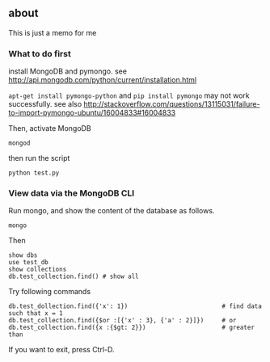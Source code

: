 ## about
This is just a memo for me

### What to do first

install MongoDB and pymongo. see http://api.mongodb.com/python/current/installation.html

`apt-get install pymongo-python` and `pip install pymongo` may not work successfully.
see also http://stackoverflow.com/questions/13115031/failure-to-import-pymongo-ubuntu/16004833#16004833


Then, activate MongoDB

    mongod

then run the script

    python test.py


### View data via the MongoDB CLI

Run mongo, and show the content of the database as follows.

    mongo

Then

    show dbs
    use test_db
    show collections
    db.test_collection.find() # show all

Try following commands

    db.test_dollection.find({'x': 1})                          # find data such that x = 1
    db.test_collection.find({$or :[{'x' : 3}, {'a' : 2}]})     # or
    db.test_collection.find({x :{$gt: 2}})                     # greater than

If you want to exit, press Ctrl-D.
